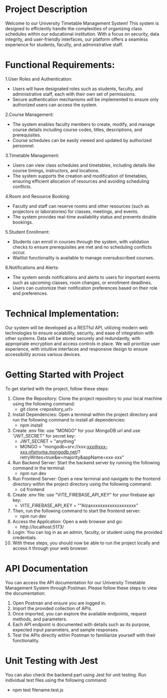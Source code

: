 # Project Description

Welcome to our University Timetable Management System! This system is designed to efficiently handle the complexities of organizing class schedules within our educational institution. With a focus on security, data integrity, and user-friendly interfaces, our platform offers a seamless experience for students, faculty, and administrative staff.

# Functional Requirements:  
  
1.User Roles and Authentication:  
- Users will have designated roles such as students, faculty, and administrative staff, each with their own set of permissions.  
- Secure authentication mechanisms will be implemented to ensure only authorized users can access the system.  

2.Course Management:  
- The system enables faculty members to create, modify, and manage course details including course codes, titles, descriptions, and prerequisites.  
- Course schedules can be easily viewed and updated by authorized personnel.  

3.Timetable Management:  
- Users can view class schedules and timetables, including details like course timings, instructors, and locations.  
- The system supports the creation and modification of timetables, ensuring efficient allocation of resources and avoiding scheduling conflicts.  

4.Room and Resource Booking:  
- Faculty and staff can reserve rooms and other resources (such as projectors or laboratories) for classes, meetings, and events.  
- The system provides real-time availability status and prevents double bookings.  

5.Student Enrollment:  
- Students can enroll in courses through the system, with validation checks to ensure prerequisites are met and no scheduling conflicts occur.  
- Waitlist functionality is available to manage oversubscribed courses.  

6.Notifications and Alerts:  
- The system sends notifications and alerts to users for important events such as upcoming classes, room changes, or enrollment deadlines.  
- Users can customize their notification preferences based on their role and preferences.  

# Technical Implementation:  
Our system will be developed as a RESTful API, utilizing modern web technologies to ensure scalability, security, and ease of integration with other systems. 
Data will be stored securely and redundantly, with appropriate encryption and access controls in place. We will prioritize user experience, with intuitive 
interfaces and responsive design to ensure accessibility across various devices.

  
# Getting Started with Project

To get started with the project, follow these steps:

1. Clone the Repository: Clone the project repository to your local machine using the following command:
    - git clone <repository_url> 
2. Install Dependencies: Open a terminal within the project directory and run the following command to install all dependencies:
    - npm install 
3. Create .env file: use "MONGO" for your MongoDB url and use "JWT_SECRET" for secret key:
    - JWT_SECRET = "anything"
    - MONGO = "mongodb+srv://xxx:xxx@xxx-xxx.nfsmyma.mongodb.net/?retryWrites=true&w=majority&appName=xxx-xxx"
4. Run Backend Server: Start the backend server by running the following command in the terminal:
    - npm run dev
5. Run Frontend Server: Open a new terminal and navigate to the frontend directory within the project directory using the following command:
    - cd frontend
6. Create .env file: use "VITE_FIREBASE_API_KEY" for your firebase api key:
    - VITE_FIREBASE_API_KEY  = ""AIzaxxxxxxxxxxxxxxxxxxx"
7. Then, run the following command to start the frontend server:
    - npm run dev
8. Access the Application: Open a web browser and go:
    -  http://localhost:5173/
9. Login: You can log in as an admin, faculty, or student using the provided credentials.
10. With these steps, you should now be able to run the project locally and access it through your web browser.

# API Documentation

You can access the API documentation for our University Timetable Management System through Postman. Please follow these steps to view the documentation:

1. Open Postman and ensure you are logged in.
2. Import the provided collection of APIs.
3. Once imported, you can explore the available endpoints, request methods, and parameters.
4. Each API endpoint is documented with details such as its purpose, expected input parameters, and sample responses.
5. Test the APIs directly within Postman to familiarize yourself with their functionality.

# Unit Testing with Jest

You can also check the backend part using Jest for unit testing. Run individual test files using the following command:  
- npm test filename.test.js
